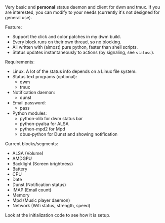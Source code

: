Very basic and **personal** status daemon and client for dwm and tmux. If you are interested, you can modify to your needs (currently it's not designed for general use).

Feature:
- Support the click and color patches in my dwm build.
- Every block runs on their own thread, so no blocking.
- All written with (almost) pure python, faster than shell scripts.
- Status updates instantaneously to actions (by signaling, see `statusc`).

Requirements:
- Linux. A lot of the status info depends on a Linux file system.
- Status text programs (optional):
  - dwm
  - tmux
- Notification daemon:
  - dunst
- Email password:
  - pass
- Python modules:
  - python-xlib for dwm status bar
  - python-pyalsa for ALSA
  - python-mpd2 for Mpd
  - dbus-python for Dunst and showing notification

Current blocks/segments:
- ALSA (Volume)
- AMDGPU
- Backlight (Screen brightness)
- Battery
- CPU
- Date
- Dunst (Notification status)
- IMAP (Email count)
- Memory
- Mpd (Music player daemon)
- Network (Wifi status, strength, speed)

Look at the initialization code to see how it is setup.

